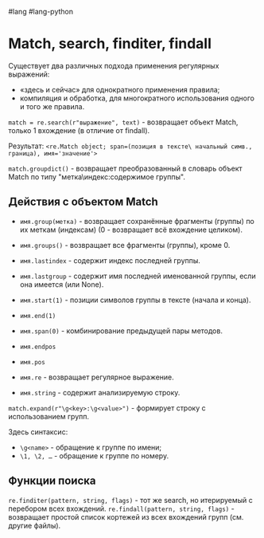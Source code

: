 #lang #lang-python 

# Match, search, finditer, findall

Существует два различных подхода применения регулярных выражений:
- «здесь и сейчас» для однократного применения правила;
- компиляция и обработка, для многократного использования одного и того же правила.

`match = re.search(r"выражение", text)` - возвращает объект Match, только 1 вхождение (в отличие от findall).

Результат: `<re.Match object; span=(позиция в тексте\ начальный симв., граница), имя='значение'>`

`match.groupdict()` - возвращает преобразованный в словарь объект Match по типу "метка\индекс:содержимое группы".

## Действия с объектом Match

- `имя.group(метка)` - возвращает сохранённые фрагменты (группы) по их меткам (индексам) (0 - возвращает всё вхождение целиком).
- `имя.groups()` - возвращает все фрагменты (группы), кроме 0.
- `имя.lastindex` - содержит индекс последней группы.
- `имя.lastgroup` - содержит имя последней именованной группы, если она имеется (или None).
- `имя.start(1)` - позиции символов группы в тексте (начала и конца).
- `имя.end(1)`

- `имя.span(0)` - комбинирование предыдущей пары методов.
- `имя.endpos`
- `имя.pos`

- `имя.re` - возвращает регулярное выражение.
- `имя.string` - содержит анализируемую строку.

`match.expand(r"\g<key>:\g<value>")` - формирует строку с использованием групп.

Здесь синтаксис:
- `\g<name>` - обращение к группе по имени;
- `\1, \2, …` - обращение к группе по номеру.

## Функции поиска

`re.finditer(pattern, string, flags)` - тот же search, но итерируемый с перебором всех вхождений.
`re.findall(pattern, string, flags)` - возвращает простой список кортежей из всех вхождений групп (см. другие файлы).
